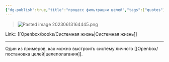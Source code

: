 ```yaml
---
{"dg-publish":true,"title":"процесс фильтрации целей","tags":["quotes"],"date":"2023-06-13T16:44:44+03:00","modified_at":"2023-09-11T11:39:45+03:00","alias":"процесс фильтрации целей","dg-path":"/quotes/202306131644.md","permalink":"/quotes/202306131644/","dgPassFrontmatter":true}
---
```



> ![Pasted image 20230613164445.png](/openbox/assets/img/Pasted%20image%2020230613164445.png)

Link:: [[Openbox/books/Системная жизнь|Системная жизнь]]

---

Один из примеров, как можно выстроить систему личного [[Openbox/постановка целей|целеполагания]].
